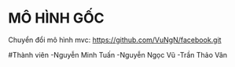 # MÔ HÌNH GỐC
Chuyển đổi mô hình mvc: https://github.com/VuNgN/facebook.git

#Thành viên
  -Nguyễn Minh Tuấn
  -Nguyễn Ngọc Vũ
  -Trần Thảo Vân
